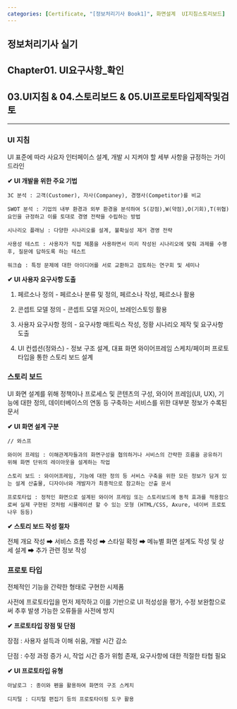 ```yaml
---
categories: [Certificate, "[정보처리기사 Book1]", 화면설계  UI지침스토리보드]
---
```


## 정보처리기사 실기

## Chapter01. UI요구사항_확인

## 03.UI지침 & 04.스토리보드 & 05.UI프로토타입제작및검토

<hr>

### UI 지침

UI 표준에 따라 사요자 인터페이스 설계, 개발 시 지켜야 할 세부 사항을 규정하는 가이드라인

**✔ UI 개발을 위한 주요 기법**

```
3C 분석 : 고객(Customer), 자사(Companey), 경쟁사(Competitor)를 비교

SWOT 분석 : 기업의 내부 환경과 외부 환경을 분석하여 S(강점),W(약점),O(기회),T(위협) 요인을 규정하고 이를 토대로 경영 전략을 수립하는 방법

시나리오 플래닝 : 다양한 시나리오를 설계, 불확실성 제거 경영 전략

사용성 테스트 : 사용자가 직접 제품을 사용하면서 미리 작성된 시나리오에 맞춰 과제를 수행 후, 질문에 답하도록 하는 테스트

워크숍 : 특정 문제에 대한 아이디어를 서로 교환하고 검토하는 연구회 및 세미나
```

**✔ UI 사용자 요구사항 도출**

1. 페르소나 정의 - 페르소나 분류 및 정의, 페르소나 작성, 페르소나 활용

2. 콘셉트 모델 정의 - 콘셉트 모델 저으이, 브레인스토밍 활용

3. 사용자 요구사항 정의 - 요구사항 매트릭스 작성, 정황 시나리오 제작 및 요구사항 도출

4. UI 컨셉션(정와스) - 정보 구조 설계, 대표 화면 와이어프레임 스케치/페이퍼 프로토타입을 통한 스토리 보드 설계

### 스토리 보드

UI 화면 설계를 위해 정책이나 프로세스 및 콘텐츠의 구성, 와이어 프레임(UI, UX), 기능에 대한 정의, 데이터베이스의 연동 등 구축하는 서비스를 위한 대부분 정보가 수록된 문서

**✔ UI 화면 설계 구분**

```
// 와스프

와이어 프레임 : 이해관계자들과의 화면구성을 협의하거나 서비스의 간략한 흐름을 공유하기 위해 화면 단위의 레이아웃을 설계하는 작업

스토리 보드 : 와이어프레임, 기능에 대한 정의 등 서비스 구축을 위한 모든 정보가 담겨 있는 설계 산출물, 디자이너와 개발자가 최종적으로 참고하는 산출 문서

프로토타입 : 정적인 화면으로 설계된 와이어 프레임 또는 스토리보드에 동적 효과를 적용함으로써 실제 구현된 것처럼 시뮬레이션 할 수 있는 모형 (HTML/CSS, Axure, 네이버 프로토나우 등등)
```

**✔ 스토리 보드 작성 절차**

전체 개요 작성 ➡ 서비스 흐름 작성 ➡ 스타일 확정 ➡ 메뉴별 화면 설계도 작성 및 상세 설계 ➡ 추가 관련 정보 작성

### 프로토 타입

전체적인 기능을 간략한 형태로 구현한 시제품

사전에 프로토타입을 먼저 제작하고 이를 기반으로 UI 적성성을 평가, 수정 보완함으로써 추후 발생 가능한 오류들을 사전에 방지

**✔ 프로토타입 장점 및 단점**

장점 : 사용자 설득과 이해 쉬움, 개발 시간 감소

단점 : 수정 과정 증가 시, 작업 시간 증가 위험 존재, 요구사항에 대한 적절한 타협 필요

**✔ UI 프로토타입 유형**

```
아날로그 : 종이와 펜을 활용하여 화면의 구조 스케치

디지털 : 디지털 편집기 등의 프로토타이핑 도구 활용
```
